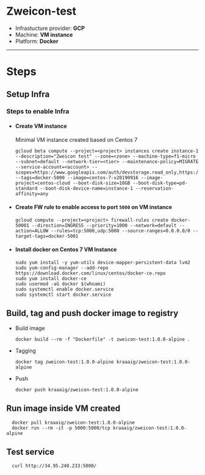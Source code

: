 # Zweicon-test

- Infrastucture provider: **GCP**
- Machine: **VM instance**
- Platform: **Docker**

---
# Steps 

## Setup Infra

### Steps to enable Infra
- #### Create VM instance
  Minimal VM instance created based on Centos 7

      gcloud beta compute --project=<project> instances create instance-1 --description="Zweicon test" --zone=<zone> --machine-type=f1-micro --subnet=default --network-tier=<tier> --maintenance-policy=MIGRATE --service-account=<account> --scopes=https://www.googleapis.com/auth/devstorage.read_only,https://www.googleapis.com/auth/logging.write,https://www.googleapis.com/auth/monitoring.write,https://www.googleapis.com/auth/servicecontrol,https://www.googleapis.com/auth/service.management.readonly,https://www.googleapis.com/auth/trace.append --tags=docker-5000 --image=centos-7-v20190916 --image-project=centos-cloud --boot-disk-size=10GB --boot-disk-type=pd-standard --boot-disk-device-name=instance-1 --reservation-affinity=any

- #### Create FW rule to enable access to port `5000` on VM instance

      gcloud compute --project=<project> firewall-rules create docker-50001 --direction=INGRESS --priority=1000 --network=default --action=ALLOW --rules=tcp:5000,udp:5000 --source-ranges=0.0.0.0/0 --target-tags=docker-5001

- #### Install docker on Centos 7 VM Instance

      sudo yum install -y yum-utils device-mapper-persistent-data lvm2
      sudo yum-config-manager --add-repo https://download.docker.com/linux/centos/docker-ce.repo
      sudo yum install docker-ce
      sudo usermod -aG docker $(whoami)
      sudo systemctl enable docker.service
      sudo systemctl start docker.service
    

## Build, tag and push docker image to registry

- Build image
  
      docker build --rm -f "Dockerfile" -t zweicon-test:1.0.0-alpine .

- Tagging

      docker tag zweicon-test:1.0.0-alpine kraaaig/zweicon-test:1.0.0-alpine

- Push

      docker push kraaaig/zweicon-test:1.0.0-alpine

## Run image inside VM created

      docker pull kraaaig/zweicon-test:1.0.0-alpine
      docker run --rm -it -p 5000:5000/tcp kraaaig/zweicon-test:1.0.0-alpine

## Test service

      curl http://34.95.240.233:5000/